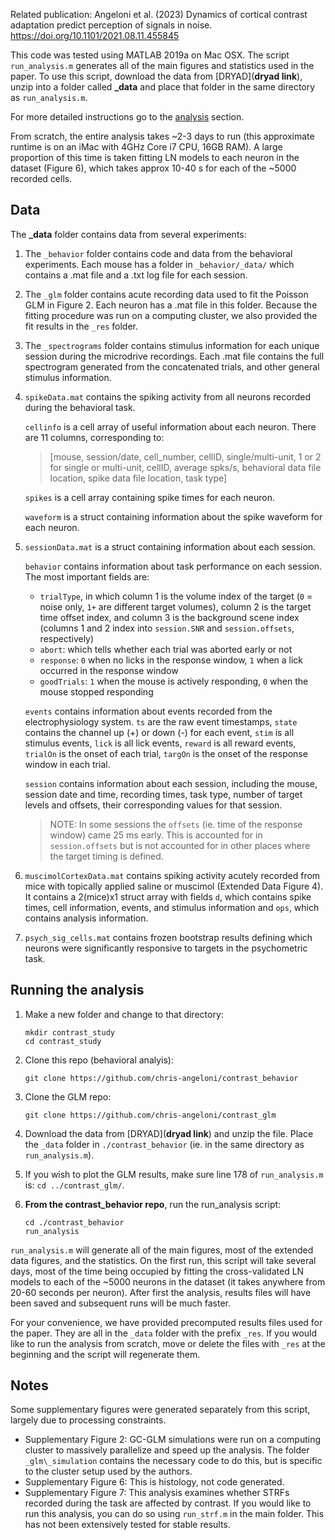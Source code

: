 Related publication: Angeloni et al. (2023) Dynamics of cortical contrast adaptation predict perception of signals in noise.
https://doi.org/10.1101/2021.08.11.455845

This code was tested using MATLAB 2019a on Mac OSX. The script `run_analysis.m` generates all of the main figures and statistics used in the paper. To use this script, download the data from [DRYAD](**dryad link**), unzip into a folder called **_data** and place that folder in the same directory as `run_analysis.m`. 

For more detailed instructions go to the [analysis](#running-the-analysis) section.

From scratch, the entire analysis takes ~2-3 days to run (this approximate runtime is on an iMac with 4GHz Core i7 CPU, 16GB RAM). A large proportion of this time is taken fitting LN models to each neuron in the dataset (Figure 6), which takes approx 10-40 s for each of the ~5000 recorded cells.

## Data

The **_data** folder contains data from several experiments:

1. The `_behavior` folder contains code and data from the behavioral experiments. Each mouse has a folder in `_behavior/_data/` which contains a .mat file and a .txt log file for each session.

2. The `_glm` folder contains acute recording data used to fit the Poisson GLM in Figure 2. Each neuron has a .mat file in this folder. Because the fitting procedure was run on a computing cluster, we also provided the fit results in the `_res` folder.

3. The `_spectrograms` folder contains stimulus information for each unique session during the microdrive recordings. Each .mat file contains the full spectrogram generated from the concatenated trials, and other general stimulus information.

4. `spikeData.mat` contains the spiking activity from all neurons recorded during the behavioral task.

    `cellinfo` is a cell array of useful information about each neuron. There are 11 columns, corresponding to:

    >[mouse, session/date, cell_number, cellID, single/multi-unit, 1 or 2 for single or multi-unit, cellID, average spks/s, behavioral data file location, spike data file location, task type]

    `spikes` is a cell array containing spike times for each neuron.

    `waveform` is a struct containing information about the spike waveform for each neuron.

5. `sessionData.mat` is a struct containing information about each session.

    `behavior` contains information about task performance on each session. The most important fields are:

    - `trialType`, in which column 1 is the volume index of the target (`0` = noise only, `1+` are different target volumes), column 2 is the target time offset index, and column 3 is the background scene index (columns 1 and 2 index into `session.SNR` and `session.offsets`, respectively)
    - `abort`: which tells whether each trial was aborted early or not
    - `response`: `0` when no licks in the response window, `1` when a lick occurred in the response window
    - `goodTrials`: `1` when the mouse is actively responding, `0` when the mouse stopped responding

    <p></p>
    
    `events` contains information about events recorded from the electrophysiology system. `ts` are the raw event timestamps, `state` contains the channel up (+) or down (-) for each event, `stim` is all stimulus events, `lick` is all lick events, `reward` is all reward events, `trialOn` is the onset of each trial, `targOn` is the onset of the response window in each trial.

    `session` contains information about each session, including the mouse, session date and time, recording times, task type, number of target levels and offsets, their corresponding values for that session.  
    >NOTE: In some sessions the `offsets` (ie. time of the response window) came 25 ms early. This is accounted for in `session.offsets` but is not accounted for in other places where the target timing is defined.


6. `muscimolCortexData.mat` contains spiking activity acutely recorded from mice with topically applied saline or muscimol (Extended Data Figure 4). It contains a 2(mice)x1 struct array with fields `d`, which contains spike times, cell information, events, and stimulus information and `ops`, which contains analysis information.

7. `psych_sig_cells.mat` contains frozen bootstrap results defining which neurons were significantly responsive to targets in the psychometric task.

## Running the analysis

1) Make a new folder and change to that directory:

    ```
    mkdir contrast_study
    cd contrast_study
    ```

2) Clone this repo (behavioral analyis):

    ```
    git clone https://github.com/chris-angeloni/contrast_behavior
    ```

3) Clone the GLM repo:

    ```
    git clone https://github.com/chris-angeloni/contrast_glm
    ```

4) Download the data from [DRYAD](**dryad link**) and unzip the file. Place the `_data` folder in `./contrast_behavior` (ie. in the same directory as `run_analysis.m`).

5) If you wish to plot the GLM results, make sure line 178 of `run_analysis.m` is: `cd ../contrast_glm/`.

6) **From the contrast_behavior repo**, run the run_analysis script:

    ```
    cd ./contrast_behavior
    run_analysis
    ```

`run_analysis.m` will generate all of the main figures, most of the extended data figures, and the statistics. On the first run, this script will take several days, most of the time being occupied by fitting the cross-validated LN models to each of the ~5000 neurons in the dataset (it takes anywhere from 20-60 seconds per neuron). After first the analysis, results files will have been saved and subsequent runs will be much faster.

For your convenience, we have provided precomputed results files used for the paper. They are all in the `_data` folder with the prefix `_res`. If you would like to run the analysis from scratch, move or delete the files with `_res` at the beginning and the script will regenerate them.

## Notes

Some supplementary figures were generated separately from this script, largely due to processing constraints.
- Supplementary Figure 2: GC-GLM simulations were run on a computing cluster to massively parallelize and speed up the analysis. The folder `_glm\_simulation` contains the necessary code to do this, but is specific to the cluster setup used by the authors.
- Supplementary Figure 6: This is histology, not code generated.
- Supplementary Figure 7: This analysis examines whether STRFs recorded during the task are affected by contrast. If you would like to run this analysis, you can do so using `run_strf.m` in the main folder. This has not been extensively tested for stable results.
